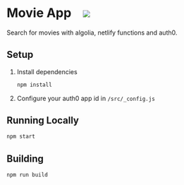# Movie App &nbsp;&nbsp;&nbsp;<a href="https://app.netlify.com/start/deploy?repository=https://github.com/DavidWells/meetup-app/edit/master/README.md"><img src="https://www.netlify.com/img/deploy/button.svg"></a>

Search for movies with algolia, netlify functions and auth0.

## Setup

1. Install dependencies

    ```bash
    npm install
    ```

2. Configure your auth0 app id in `/src/_config.js`

## Running Locally

```bash
npm start
```

## Building

```bash
npm run build
```

